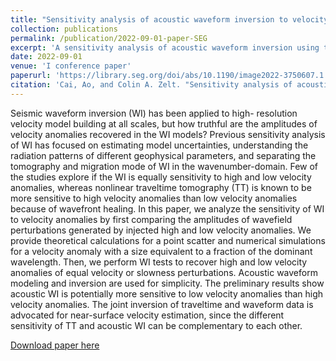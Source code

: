 ```yaml
---
title: "Sensitivity analysis of acoustic waveform inversion to velocity anomalies in the near-surface using the Fréchet derivative"
collection: publications
permalink: /publication/2022-09-01-paper-SEG
excerpt: 'A sensitivity analysis of acoustic waveform inversion using the Fréchet derivative'
date: 2022-09-01
venue: 'I conference paper'
paperurl: 'https://library.seg.org/doi/abs/10.1190/image2022-3750607.1'
citation: 'Cai, Ao, and Colin A. Zelt. "Sensitivity analysis of acoustic waveform inversion to velocity anomalies in the near-surface using the Fréchet derivative." Second International Meeting for Applied Geoscience & Energy. Society of Exploration Geophysicists and American Association of Petroleum Geologists, 2022.'
---
```

Seismic waveform inversion (WI) has been applied to high- resolution velocity model building at all scales, but how truthful are the amplitudes of velocity anomalies recovered in the WI models? Previous sensitivity analysis of WI has focused on estimating model uncertainties, understanding the radiation patterns of different geophysical parameters, and separating the tomography and migration mode of WI in the wavenumber-domain. Few of the studies explore if the WI is equally sensitivity to high and low velocity anomalies, whereas nonlinear traveltime tomography (TT) is known to be more sensitive to high velocity anomalies than low velocity anomalies because of wavefront healing. In this paper, we analyze the sensitivity of WI to velocity anomalies by first comparing the amplitudes of wavefield perturbations generated by injected high and low velocity anomalies. We provide theoretical calculations for a point scatter and numerical simulations for a velocity anomaly with a size equivalent to a fraction of the dominant wavelength. Then, we perform WI tests to recover high and low velocity anomalies of equal velocity or slowness perturbations. Acoustic waveform modeling and inversion are used for simplicity. The preliminary results show acoustic WI is potentially more sensitive to low velocity anomalies than high velocity anomalies. The joint inversion of traveltime and waveform data is advocated for near-surface velocity estimation, since the different sensitivity of TT and acoustic WI can be complementary to each other.

[Download paper here](https://library.seg.org/doi/abs/10.1190/image2022-3750607.1)
